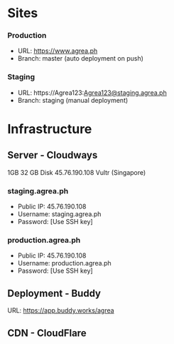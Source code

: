 # Sites

### Production

- URL: https://www.agrea.ph 
- Branch: master (auto deployment on push)

### Staging

- URL: https://Agrea123:Agrea123@staging.agrea.ph 
- Branch: staging (manual deployment)

# Infrastructure 

## Server - Cloudways 

1GB 32 GB Disk 45.76.190.108 Vultr (Singapore)

### staging.agrea.ph

- Public IP: 45.76.190.108
- Username: staging.agrea.ph
- Password: [Use SSH key]

### production.agrea.ph

- Public IP: 45.76.190.108
- Username: production.agrea.ph
- Password: [Use SSH key]

## Deployment - Buddy 

URL: https://app.buddy.works/agrea

## CDN - CloudFlare
